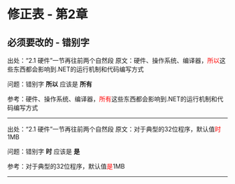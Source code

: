 # 修正表 - 第2章

## 必须要改的 - 错别字

出处：“2.1 硬件”一节再往前两个自然段
原文：硬件、操作系统、编译器，<font color=red>所以</font>这些东西都会影响到.NET的运行机制和代码编写方式

问题：错别字 **所以** 应该是 **所有**

参考：硬件、操作系统、编译器，<font color=red>所有</font>这些东西都会影响到.NET的运行机制和代码编写方式

------

出处：“2.1 硬件”一节再往前两个自然段
原文：对于典型的32位程序，默认值<font color=red>时</font>1MB

问题：错别字 **时** 应该是 **是**

参考：对于典型的32位程序，默认值<font color=red>是</font>1MB

------